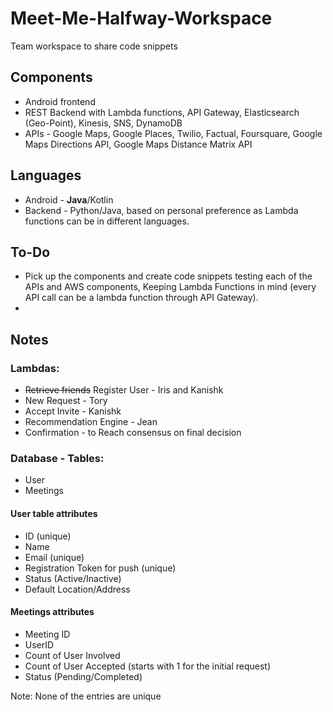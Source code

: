 # Meet-Me-Halfway-Workspace

Team workspace to share code snippets

## Components

* Android frontend
* REST Backend with Lambda functions, API Gateway, Elasticsearch (Geo-Point), Kinesis, SNS, DynamoDB
* APIs - Google Maps, Google Places, Twilio, Factual, Foursquare, Google Maps Directions API, Google Maps Distance Matrix API

## Languages

* Android - **Java**/Kotlin
* Backend - Python/Java, based on personal preference as Lambda functions can be in different languages.

## To-Do

* Pick up the components and create code snippets testing each of the APIs and AWS components, Keeping Lambda Functions in mind (every API call can be a lambda function through API Gateway).
* 

## Notes

### Lambdas:

* ~~Retrieve friends~~ Register User - Iris and Kanishk
* New Request - Tory
* Accept Invite - Kanishk
* Recommendation Engine - Jean
* Confirmation - to Reach consensus on final decision

### Database - Tables:

* User
* Meetings

#### User table attributes

* ID (unique)
* Name
* Email (unique)
* Registration Token for push (unique)
* Status (Active/Inactive)
* Default Location/Address

#### Meetings attributes

* Meeting ID 
* UserID 
* Count of User Involved
* Count of User Accepted (starts with 1 for the initial request)
* Status (Pending/Completed)

Note: None of the entries are unique

